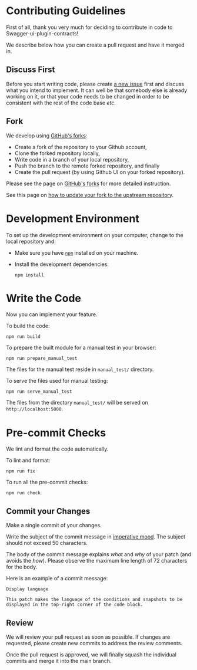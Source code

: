 # Contributing Guidelines

First of all, thank you very much for deciding to contribute in code to 
Swagger-ui-plugin-contracts!

We describe below how you can create a pull request and have it merged in.

## Discuss First

Before you start writing code, please create [a new issue] first and discuss
what you intend to implement.
It can well be that somebody else is already working on it, or that
your code needs to be changed in order to be consistent with the rest of the code base *etc*.

[a new issue]: https://github.com/mristin/swagger-ui-plugin-contracts/issues/new

## Fork

We develop using [GitHub's forks]:

* Create a fork of the repository to your Github account,
* Clone the forked repository locally,
* Write code in a branch of your local repository,
* Push the branch to the remote forked repository, and finally
* Create the pull request (by using Github UI on your forked repository).

Please see the page on [GitHub's forks] for more detailed instruction.

See this page on [how to update your fork to the upstream repository].

[GitHub's forks]: https://guides.github.com/activities/forking/
[how to update your fork to the upstream repository]: https://medium.com/@topspinj/how-to-git-rebase-into-a-forked-repo-c9f05e821c8a

# Development Environment
To set up the development environment on your computer, change to the local
repository and:

[`npm`]: https://www.npmjs.com/

* Make sure you have [`npm`] installed on your machine.

* Install the development dependencies:
    
  ```
  npm install
  ```

Write the Code
==============

Now you can implement your feature.

To build the code:

```
npm run build
```

To prepare the built module for a manual test in your browser:

```
npm run prepare_manual_test
```

The files for the manual test reside in `manual_test/` directory.

To serve the files used for manual testing:

```
npm run serve_manual_test
```

The files from the directory `manual_test/` will be served on `http://localhost:5000`.

Pre-commit Checks
=================
We lint and format the code automatically.

To lint and format:

```
npm run fix
```

To run all the pre-commit checks:

```
npm run check
```

## Commit your Changes

Make a single commit of your changes.

Write the subject of the commit message in [imperative mood].
The subject should not exceed 50 characters.

[imperative mood]: https://en.wikipedia.org/wiki/Imperative_mood

The body of the commit message explains *what* and *why* of your patch (and avoids the *how*).
Please observe the maximum line length of 72 characters for the body.

Here is an example of a commit message:

```
Display language

This patch makes the language of the conditions and snapshots to be
displayed in the top-right corner of the code block.
```

## Review

We will review your pull request as soon as possible.
If changes are requested, please create new commits to address the review
comments.

Once the pull request is approved, we will finally squash
the individual commits and merge it into the main branch.
